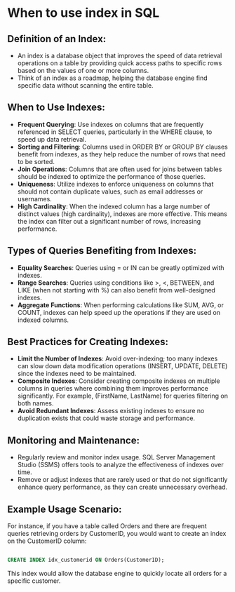 # When to use index in SQL

## Definition of an Index:
- An index is a database object that improves the speed of data retrieval operations on a table by providing quick access paths to specific rows based on the values of one or more columns.
- Think of an index as a roadmap, helping the database engine find specific data without scanning the entire table.

## When to Use Indexes:
- **Frequent Querying**: Use indexes on columns that are frequently referenced in SELECT queries, particularly in the WHERE clause, to speed up data retrieval.
- **Sorting and Filtering**: Columns used in ORDER BY or GROUP BY clauses benefit from indexes, as they help reduce the number of rows that need to be sorted.
- **Join Operations**: Columns that are often used for joins between tables should be indexed to optimize the performance of those queries.
- **Uniqueness**: Utilize indexes to enforce uniqueness on columns that should not contain duplicate values, such as email addresses or usernames.
- **High Cardinality**: When the indexed column has a large number of distinct values (high cardinality), indexes are more effective. This means the index can filter out a significant number of rows, increasing performance.

## Types of Queries Benefiting from Indexes:
- **Equality Searches**: Queries using = or IN can be greatly optimized with indexes.
- **Range Searches**: Queries using conditions like >, <, BETWEEN, and LIKE (when not starting with %) can also benefit from well-designed indexes.
- **Aggregate Functions**: When performing calculations like SUM, AVG, or COUNT, indexes can help speed up the operations if they are used on indexed columns.

## Best Practices for Creating Indexes:
- **Limit the Number of Indexes**: Avoid over-indexing; too many indexes can slow down data modification operations (INSERT, UPDATE, DELETE) since the indexes need to be maintained.
- **Composite Indexes**: Consider creating composite indexes on multiple columns in queries where combining them improves performance significantly. For example, (FirstName, LastName) for queries filtering on both names.
- **Avoid Redundant Indexes**: Assess existing indexes to ensure no duplication exists that could waste storage and performance.

## Monitoring and Maintenance:
- Regularly review and monitor index usage. SQL Server Management Studio (SSMS) offers tools to analyze the effectiveness of indexes over time.
- Remove or adjust indexes that are rarely used or that do not significantly enhance query performance, as they can create unnecessary overhead.

## Example Usage Scenario:

For instance, if you have a table called Orders and there are frequent queries retrieving orders by CustomerID, you would want to create an index on the CustomerID column:

```sql

CREATE INDEX idx_customerid ON Orders(CustomerID);
``` 

This index would allow the database engine to quickly locate all orders for a specific customer.